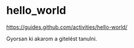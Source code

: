 # hello_world
https://guides.github.com/activities/hello-world/

Gyorsan ki akarom a gitelést tanulni.
